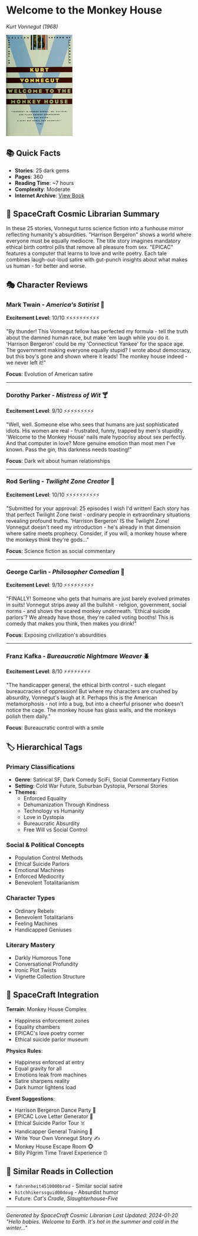 # Welcome to the Monkey House
*Kurt Vonnegut (1968)*

![Welcome to the Monkey House Cover](welcometomonkeyh00vonn.jpg)

## 📚 Quick Facts
- **Stories**: 25 dark gems
- **Pages**: 360
- **Reading Time**: ~7 hours
- **Complexity**: Moderate
- **Internet Archive**: [View Book](http://www.archive.org/details/welcometomonkeyh00vonn)

## 🌌 SpaceCraft Cosmic Librarian Summary

In these 25 stories, Vonnegut turns science fiction into a funhouse mirror reflecting humanity's absurdities. "Harrison Bergeron" shows a world where everyone must be equally mediocre. The title story imagines mandatory ethical birth control pills that remove all pleasure from sex. "EPICAC" features a computer that learns to love and write poetry. Each tale combines laugh-out-loud satire with gut-punch insights about what makes us human - for better and worse.

## 🎭 Character Reviews

### Mark Twain - *America's Satirist* 🎩
**Excitement Level**: 10/10 ⚡⚡⚡⚡⚡⚡⚡⚡⚡⚡

"By thunder! This Vonnegut fellow has perfected my formula - tell the truth about the damned human race, but make 'em laugh while you do it. 'Harrison Bergeron' could be my 'Connecticut Yankee' for the space age. The government making everyone equally stupid? I wrote about democracy, but this boy's gone and shown where it leads! The monkey house indeed - we never left it!"

**Focus**: Evolution of American satire

---

### Dorothy Parker - *Mistress of Wit* 🍸
**Excitement Level**: 9/10 ⚡⚡⚡⚡⚡⚡⚡⚡⚡

"Well, well. Someone else who sees that humans are just sophisticated idiots. His women are real - frustrated, funny, trapped by men's stupidity. 'Welcome to the Monkey House' nails male hypocrisy about sex perfectly. And that computer in love? More genuine emotion than most men I've known. Pass the gin, this darkness needs toasting!"

**Focus**: Dark wit about human relationships

---

### Rod Serling - *Twilight Zone Creator* 🌙
**Excitement Level**: 10/10 ⚡⚡⚡⚡⚡⚡⚡⚡⚡⚡

"Submitted for your approval: 25 episodes I wish I'd written! Each story has that perfect Twilight Zone twist - ordinary people in extraordinary situations revealing profound truths. 'Harrison Bergeron' IS the Twilight Zone! Vonnegut doesn't need my introduction - he's already in that dimension where satire meets prophecy. Consider, if you will, a monkey house where the monkeys think they're gods..."

**Focus**: Science fiction as social commentary

---

### George Carlin - *Philosopher Comedian* 🎤
**Excitement Level**: 9/10 ⚡⚡⚡⚡⚡⚡⚡⚡⚡

"FINALLY! Someone who gets that humans are just barely evolved primates in suits! Vonnegut strips away all the bullshit - religion, government, social norms - and shows the scared monkey underneath. 'Ethical suicide parlors'? We already have those, they're called voting booths! This is comedy that makes you think, then makes you drink!"

**Focus**: Exposing civilization's absurdities

---

### Franz Kafka - *Bureaucratic Nightmare Weaver* 🪲
**Excitement Level**: 8/10 ⚡⚡⚡⚡⚡⚡⚡⚡

"The handicapper general, the ethical birth control - such elegant bureaucracies of oppression! But where my characters are crushed by absurdity, Vonnegut's laugh at it. Perhaps this is the American metamorphosis - not into a bug, but into a cheerful prisoner who doesn't notice the cage. The monkey house has glass walls, and the monkeys polish them daily."

**Focus**: Bureaucratic control with a smile

## 🏷️ Hierarchical Tags

### Primary Classifications
- **Genre**: Satirical SF, Dark Comedy SciFi, Social Commentary Fiction
- **Setting**: Cold War Future, Suburban Dystopia, Personal Stories
- **Themes**: 
  - Enforced Equality
  - Dehumanization Through Kindness
  - Technology vs Humanity
  - Love in Dystopia
  - Bureaucratic Absurdity
  - Free Will vs Social Control

### Social & Political Concepts
- Population Control Methods
- Ethical Suicide Parlors
- Emotional Machines
- Enforced Mediocrity
- Benevolent Totalitarianism

### Character Types
- Ordinary Rebels
- Benevolent Totalitarians
- Feeling Machines
- Handicapped Geniuses

### Literary Mastery
- Darkly Humorous Tone
- Conversational Profundity
- Ironic Plot Twists
- Vignette Collection Structure

## 🌟 SpaceCraft Integration

**Terrain**: Monkey House Complex
- Happiness enforcement zones
- Equality chambers
- EPICAC's love poetry corner
- Ethical suicide parlor museum

**Physics Rules**:
- Happiness enforced at entry
- Equal gravity for all
- Emotions leak from machines
- Satire sharpens reality
- Dark humor lightens load

**Event Suggestions**:
- Harrison Bergeron Dance Party 💃
- EPICAC Love Letter Generator 💌
- Ethical Suicide Parlor Tour ☠️
- Handicapper General Training 🎯
- Write Your Own Vonnegut Story ✍️
- Monkey House Escape Room 🐵
- Billy Pilgrim Time Travel Experience ⏰

## 📖 Similar Reads in Collection
- `fahrenheit4510000brad` - Similar social satire
- `hitchhikerssguid00doug` - Absurdist humor
- Future: *Cat's Cradle*, *Slaughterhouse-Five*

---
*Generated by SpaceCraft Cosmic Librarian*
*Last Updated: 2024-01-20*
*"Hello babies. Welcome to Earth. It's hot in the summer and cold in the winter..."* 